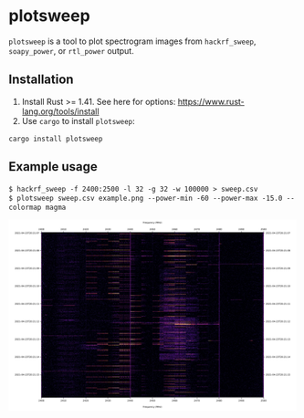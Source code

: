 # plotsweep

`plotsweep` is a tool to plot spectrogram images from `hackrf_sweep`, `soapy_power`, or `rtl_power` output.

## Installation

1. Install Rust >= 1.41. See here for options: https://www.rust-lang.org/tools/install
2. Use `cargo` to install `plotsweep`:
```
cargo install plotsweep
```

## Example usage

```
$ hackrf_sweep -f 2400:2500 -l 32 -g 32 -w 100000 > sweep.csv
$ plotsweep sweep.csv example.png --power-min -60 --power-max -15.0 --colormap magma
```

![Example spectrogram showing radio activity within the 2.4GHz ISM band](doc/example.png)
